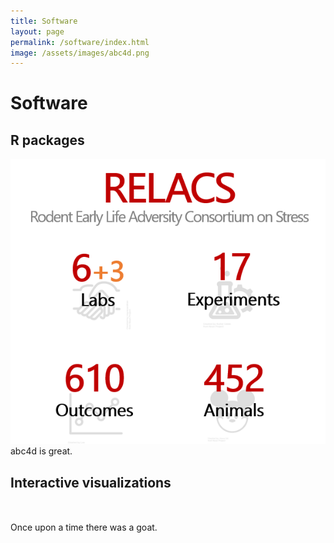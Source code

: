 ```yaml
---
title: Software
layout: page
permalink: /software/index.html
image: /assets/images/abc4d.png
---
```


Software
======

R packages
----
<img src="https://raw.githubusercontent.com/valeriabonapersona/valeriabonapersona.github.io/master/assets/screen-shot.png" />
abc4d is great.

Interactive visualizations
----



<p style="margin-top: 50px; margin-bottom: 50px"> Once upon a time there was a goat.  </p>
